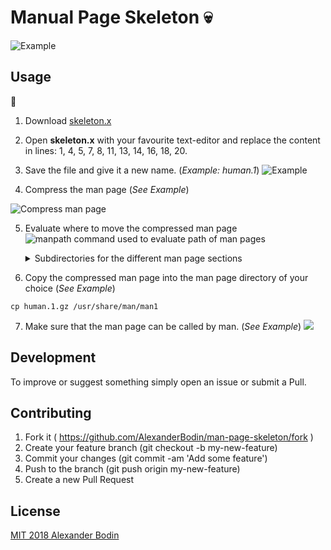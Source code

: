 # Manual Page Skeleton  :skull:
![Example](https://i.imgur.com/TBEB1rS.png)


## Usage
:construction:

1. Download [skeleton.x](https://github.com/AlexanderBodin/man-page-skeleton/blob/master/skeleton.x)

2. Open **skeleton.x** with your favourite text-editor and replace the content in lines: 1, 4, 5, 7, 8, 11, 13, 14, 16, 18, 20.

3. Save the file and give it a new name. (*Example: human.1*)
![Example](https://i.imgur.com/0wh26Bs.png)

4. Compress the man page (*See Example*)

![Compress man page](https://i.imgur.com/mPqoS2u.png)

5. Evaluate where to move the compressed man page
![manpath command used to evaluate path of man pages](https://i.imgur.com/fLcB8cn.gif)
        <details>
           <summary>Subdirectories for the different man page sections
          </summary>
         <p>![](https://i.imgur.com/XMOHVYP.png)</p>
         </details>

6. Copy the compressed man page into the man page directory of your choice (*See Example*)
```
cp human.1.gz /usr/share/man/man1
```
7. Make sure that the man page can be called by man. (*See Example*)
![](https://i.imgur.com/2y4yo27.gif)


## Development

To improve or suggest something simply open an issue or submit a Pull.

## Contributing

1. Fork it ( https://github.com/AlexanderBodin/man-page-skeleton/fork )
2. Create your feature branch (git checkout -b my-new-feature)
3. Commit your changes (git commit -am 'Add some feature')
4. Push to the branch (git push origin my-new-feature)
5. Create a new Pull Request

## License
[MIT 2018 Alexander Bodin](https://github.com/AlexanderBodin/man-page-skeleton/blob/master/LICENSE)
